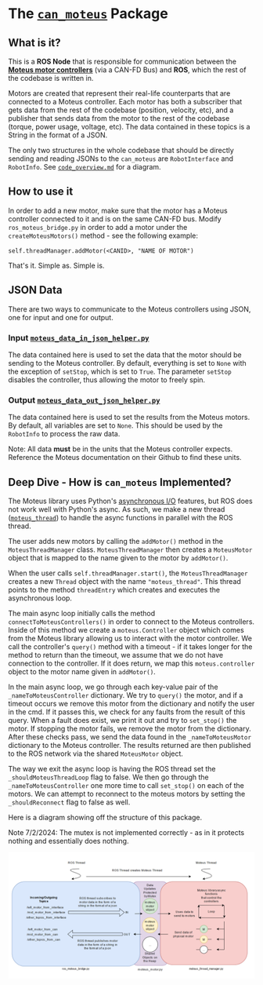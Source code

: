 # The [`can_moteus`](https://github.com/TrickfireRobotics/urc-2023/tree/main/src/can_moteus) Package


## **What is it?**
This is a **ROS Node** that is responsible for communication between the [**Moteus motor controllers**](https://github.com/mjbots/moteus) (via a CAN-FD Bus) and **ROS**, which the rest of the codebase is written in. 

Motors are created that represent their real-life counterparts that are connected to a Moteus controller. Each motor has both a subscriber that gets data from the rest of the codebase (position, velocity, etc), and a publisher that sends data from the motor to the rest of the codebase (torque, power usage, voltage, etc). The data contained in these topics is a String in the format of a JSON.

The only two structures in the whole codebase that should be directly sending and reading JSONs to the `can_moteus` are `RobotInterface` and `RobotInfo`. See [`code_overview.md`](./code_overview.md) for a diagram.


## **How to use it**
In order to add a new motor, make sure that the motor has a Moteus controller connected to it and is on the same CAN-FD bus. Modify `ros_moteus_bridge.py` in order to add a motor under the `createMoteusMotors()` method - see the following example:

```
self.threadManager.addMotor(<CANID>, "NAME OF MOTOR")
```

That's it. Simple as. Simple is.

## **JSON Data**
There are two ways to communicate to the Moteus controllers using JSON, one for input and one for output.

### Input [`moteus_data_in_json_helper.py`](../src/utility/moteus_data_in_json_helper.py)
The data contained here is used to set the data that the motor should be sending to the Moteus controller. By default, everything is set to `None` with the exception of `setStop`, which is set to `True`. The parameter `setStop` disables the controller, thus allowing the motor to freely spin.  

### Output [`moteus_data_out_json_helper.py`](../src/utility/moteus_data_out_json_helper.py)
The data contained here is used to set the results from the Moteus motors. By default, all variables are set to `None`. This should be used by the `RobotInfo` to process the raw data.

Note: All data **must** be in the units that the Moteus controller expects. Reference the Moteus documentation on their Github to find these units. 


## **Deep Dive - How is `can_moteus` Implemented?**
The Moteus library uses Python's [asynchronous I/O](https://docs.python.org/3/library/asyncio.html) features, but ROS does not work well with Python's async. As such, we make a new thread ([`moteus_thread`](../src/can_moteus/can_moteus/moteus_thread_manager.py)) to handle the async functions in parallel with the ROS thread. 

The user adds new motors by calling the `addMotor()` method in the `MoteusThreadManager` class. `MoteusThreadManager` then creates a `MoteusMotor` object that is mapped to the name given to the motor by `addMotor()`. 

When the user calls `self.threadManager.start()`, the `MoteusThreadManager` creates a new `Thread` object with the name `"moteus_thread"`. This thread points to the method `threadEntry` which creates and executes the asynchronous loop. 

The main async loop initially calls the method `connectToMoteusControllers()` in order
to connect to the Moteus controllers. Inside of this method we create a `moteus.Controller` object which comes from the Moteus library allowing us to interact with the motor controller. We call the controller's `query()` method with a timeout - if it takes longer for the method to return than the timeout, we assume that we do not have connection to the controller. If it does return, we map this `moteus.controller` object to the motor name given in `addMotor()`. 

In the main async loop, we go through each key-value pair of the `_nameToMoteusController` dictionary. We try to `query()` the motor, and if a timeout occurs we remove this motor from the dictionary and notify the user in the cmd. If it passes this, we check for any faults from the result of this query. When a fault does exist, we print it out and try to `set_stop()` the motor. If stopping the motor fails, we remove the motor from the dictionary. After these checks pass, we send the data found in the `_nameToMoteusMotor` dictionary to the Moteus controller. The results returned are then published to the ROS network via the shared `MoteusMotor` object.

The way we exit the async loop is having the ROS thread set the `_shouldMoteusThreadLoop` flag to false. We then go through the `_nameToMoteusController` one more time to call `set_stop()` on each of the motors. We can attempt to reconnect to the moteus motors by setting the `_shouldReconnect` flag to false as well. 

Here is a diagram showing off the structure of this package.

Note 7/2/2024: The mutex is not implemented correctly - as in it protects nothing and essentially does nothing. 


![Can Moteus Overview](can_moteus_overview.png)

